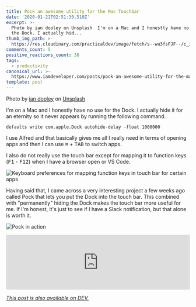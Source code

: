 ```yaml
---
title: Pock an awesome utility for the Mac Touchbar
date: '2020-01-21T02:51:30.510Z'
excerpt: >-
  Photo by ian dooley on Unsplash  I'm on a Mac and I honestly have no use for
  the Dock. I actually hid...
thumb_img_path: >-
  https://res.cloudinary.com/practicaldev/image/fetch/s--wu3fsFJF--/c_imagga_scale,f_auto,fl_progressive,h_420,q_auto,w_1000/https://thepracticaldev.s3.amazonaws.com/i/1lnsa2cfa2m4oogcas4f.jpg
comments_count: 5
positive_reactions_count: 38
tags:
  - productivity
canonical_url: >-
  https://www.iamdeveloper.com/posts/pock-an-awesome-utility-for-the-mac-touchbar-11ia/
template: post
---
```


Photo by [ian dooley](https://unsplash.com/@sadswim?utm_source=unsplash&utm_medium=referral&utm_content=creditCopyText) on [Unsplash](https://unsplash.com/s/photos/productivity?utm_source=unsplash&utm_medium=referral&utm_content=creditCopyText)

I'm on a Mac and I honestly have no use for the Dock. I actually hide it for an eternity so it never appears by running the following command.

`defaults write com.apple.Dock autohide-delay -float 1000000`

I use Alfred and that basically gives me all I really need in terms of opening apps and then I can use <kbd>⌘</kbd> + <kbd>TAB</kbd> to switch apps.

I also do not really use the touch bar except for mapping it to function keys (<kbd>F1</kbd> - <kbd>F12</kbd>) when I have a browser open or VS Code.

![Keyboard preferences for mapping function keys in touch bar for certain apps](https://thepracticaldev.s3.amazonaws.com/i/5xj2scviq8o2kivnyhy0.png)

Having said that, I came across a very interesting project a few weeks ago called Pock that lets you put the Dock into the touch bar. This combined with "permanently" hiding the Dock makes the touch bar more useful for me. If I'm honest, it's just to see if I have a Slack notification, but that alone is worth it.

![Pock in action](https://thepracticaldev.s3.amazonaws.com/i/qyf7zba4vejkjcjvd6lu.jpg)

<iframe class="liquidTag" src="https://dev.to/embed/github?args=https%3A%2F%2Fgithub.com%2Fpigigaldi%2FPock" style="border: 0; width: 100%;"></iframe>

_[This post is also available on DEV.](https://dev.to/nickytonline/pock-an-awesome-utility-for-the-mac-touchbar-11ia)_

<script>
const parent = document.getElementsByTagName('head')[0];
const script = document.createElement('script');
script.type = 'text/javascript';
script.src = 'https://cdnjs.cloudflare.com/ajax/libs/iframe-resizer/4.1.1/iframeResizer.min.js';
script.charset = 'utf-8';
script.onload = function() {
    window.iFrameResize({}, '.liquidTag');
};
parent.appendChild(script);
</script>
